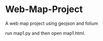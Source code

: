 # Web-Map-Project
A web map project using  geojson and folium

run map1.py and then open map1.html.
